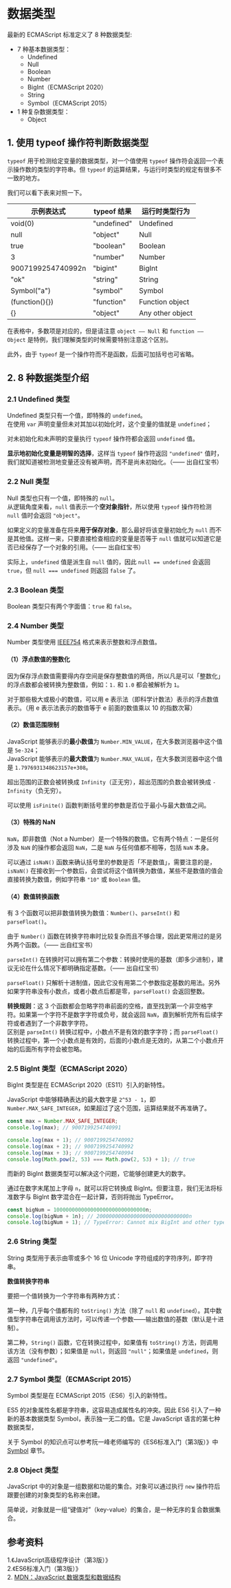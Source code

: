 # 数据类型

最新的 ECMAScript 标准定义了 8 种数据类型:

* 7 种基本数据类型：
  * Undefined
  * Null
  * Boolean
  * Number
  * BigInt（ECMAScript 2020）
  * String
  * Symbol（ECMAScript 2015）
* 1 种复杂数据类型：
  * Object

## 1. 使用 typeof 操作符判断数据类型

`typeof` 用于检测给定变量的数据类型，对一个值使用 `typeof` 操作符会返回一个表示操作数的类型的字符串。但 `typeof` 的运算结果，与运行时类型的规定有很多不一致的地方。

我们可以看下表来对照一下。

| 示例表达式         | typeof 结果   | 运行时类型行为     |
| ----------------- | ------------- | ---------------- |
| void(0)           | "undefined"   | Undefined        |
| null              | "object"      | Null             |
| true              | "boolean"     | Boolean          |
| 3                 | "number"      | Number           |
| 9007199254740992n | "bigint"      | BigInt           |
| "ok"              | "string"      | String           |
| Symbol("a")       | "symbol"      | Symbol           |
| (function(){})    | "function"    | Function object  |
| {}                | "object"      | Any other object |

在表格中，多数项是对应的，但是请注意 `object —— Null` 和 `function —— Object` 是特例，我们理解类型的时候需要特别注意这个区别。

此外，由于 `typeof` 是一个操作符而不是函数，后面可加括号也可省略。

## 2. 8 种数据类型介绍

### 2.1 Undefined 类型

Undefined 类型只有一个值，即特殊的 `undefined`。  
在使用 `var` 声明变量但未对其加以初始化时，这个变量的值就是 `undefined`；

对未初始化和未声明的变量执行 `typeof` 操作符都会返回 `undefined` 值。

**显示地初始化变量是明智的选择**，这样当 `typeof` 操作符返回 `"undefined"` 值时，我们就知道被检测地变量还没有被声明，而不是尚未初始化。（—— 出自红宝书）

### 2.2 Null 类型

Null 类型也只有一个值，即特殊的 `null`。  
从逻辑角度来看，`null` 值表示一个**空对象指针**，所以使用 `typeof` 操作符检测 `null` 值时会返回 `"object"`。

如果定义的变量准备在将来**用于保存对象**，那么最好将该变量初始化为 `null` 而不是其他值。这样一来，只要直接检查相应的变量是否等于 `null` 值就可以知道它是否已经保存了一个对象的引用。（—— 出自红宝书）

实际上，`undefined` 值是派生自 `null` 值的，因此 `null == undefined` 会返回 `true`，但 `null === undefined` 则返回 `false` 了。

### 2.3 Boolean 类型

Boolean 类型只有两个字面值：`true` 和 `false`。

### 2.4 Number 类型

Number 类型使用 [IEEE754](https://baike.baidu.com/item/IEEE%20754/3869922?fr=aladdin) 格式来表示整数和浮点数值。

#### （1）浮点数值的整数化

因为保存浮点数值需要得内存空间是保存整数值的两倍，所以凡是可以「整数化」的浮点数都会被转换为整数值，例如：`1.` 和 `1.0` 都会被解析为 `1`。

对于那些极大或极小的数值，可以用 e 表示法（即科学计数法）表示的浮点数值表示。（用 e 表示法表示的数值等于 e 前面的数值乘以 10 的指数次幂）

#### （2）数值范围限制

JavaScript 能够表示的**最小数值**为 `Number.MIN_VALUE`，在大多数浏览器中这个值是 `5e-324`；  
JavaScript 能够表示的**最大数值**为 `Number.MAX_VALUE`，在大多数浏览器中这个值是 `1.7976931348623157e+308`。

超出范围的正数会被转换成 `Infinity`（正无穷），超出范围的负数会被转换成 `-Infinity`（负无穷）。

可以使用 `isFinite()` 函数判断括号里的参数是否位于最小与最大数值之间。

#### （3）特殊的 NaN

`NaN`，即非数值（Not a Number）是一个特殊的数值。它有两个特点：一是任何涉及 `NaN` 的操作都会返回 `NaN`，二是 `NaN` 与任何值都不相等，包括 `NaN` 本身。

可以通过 `isNaN()` 函数来确认括号里的参数是否「不是数值」，需要注意的是，`isNaN()` 在接收到一个参数后，会尝试将这个值转换为数值，某些不是数值的值会直接转换为数值，例如字符串 `"10"` 或 `Boolean` 值。

#### （4）数值转换函数

有 3 个函数可以把非数值转换为数值：`Number()`、`parseInt()` 和 `parseFloat()`。

由于 `Number()` 函数在转换字符串时比较复杂而且不够合理，因此更常用过的是另外两个函数。（—— 出自红宝书）

`parseInt()` 在转换时可以拥有第二个参数：转换时使用的基数（即多少进制），建议无论在什么情况下都明确指定基数。（—— 出自红宝书）

`parseFloat()` 只解析十进制值，因此它没有用第二个参数指定基数的用法。另外如果字符串没有小数点，或者小数点后都是零，`parseFloat()` 会返回整数。

**转换规则**：这 3 个函数都会忽略字符串前面的空格，直至找到第一个非空格字符。如果第一个字符不是数字字符或负号，就会返回 `NaN`，直到解析完所有后续字符或者遇到了一个非数字字符。  
区别是 `parseInt()` 转换过程中，小数点不是有效的数字字符；而 `parseFloat()` 转换过程中，第一个小数点是有效的，后面的小数点是无效的，从第二个小数点开始的后面所有字符会被忽略。

### 2.5 BigInt 类型（ECMAScript 2020）

BigInt 类型是在 ECMAScript 2020（ES11）引入的新特性。

JavaScript 中能够精确表达的最大数字是 `2^53 - 1`，即 `Number.MAX_SAFE_INTEGER`，如果超过了这个范围，运算结果就不再准确了。

```javascript
const max = Number.MAX_SAFE_INTEGER;
console.log(max); // 9007199254740991

console.log(max + 1); // 9007199254740992
console.log(max + 2); // 9007199254740992
console.log(max + 3); // 9007199254740994
console.log(Math.pow(2, 53) === Math.pow(2, 53) + 1); // true

```

而新的 BigInt 数据类型可以解决这个问题，它能够创建更大的数字。

通过在数字末尾加上字母 `n`，就可以将它转换成 BigInt。但要注意，我们无法将标准数字与 BigInt 数字混合在一起计算，否则将抛出 TypeError。

```javascript
const bigNum = 100000000000000000000000000000n;
console.log(bigNum + 1n); // 200000000000000000000000000000n
console.log(bigNum + 1); // TypeError: Cannot mix BigInt and other types, use explicit conversions
```

### 2.6 String 类型

String 类型用于表示由零或多个 16 位 Unicode 字符组成的字符序列，即字符串。

**数值转换字符串**

要把一个值转换为一个字符串有两种方式：

第一种，几乎每个值都有的 `toString()` 方法（除了 `null` 和 `undefined`）。其中数值型字符串在调用该方法时，可以传递一个参数——输出数值的基数（默认是十进制）。

第二种，`String()` 函数，它在转换过程中，如果值有 `toString()` 方法，则调用该方法（没有参数）；如果值是 `null`，则返回 `"null"`；如果值是 `undefined`，则返回 `"undefined"`。

### 2.7 Symbol 类型（ECMAScript 2015）

Symbol 类型是在 ECMAScript 2015（ES6）引入的新特性。

ES5 的对象属性名都是字符串，这容易造成属性名的冲突。因此 ES6 引入了一种新的基本数据类型 Symbol，表示独一无二的值。它是 JavaScript 语言的第七种数据类型，

关于 Symbol 的知识点可以参考阮一峰老师编写的《ES6标准入门（第3版）》中 [Symbol](https://es6.ruanyifeng.com/#docs/symbol "Symbol - ECMAScript 6入门") 章节。

### 2.8 Object 类型

JavaScript 中的对象是一组数据和功能的集合。对象可以通过执行 `new` 操作符后跟要创建的对象类型的名称来创建。

简单说，对象就是一组“键值对”（key-value）的集合，是一种无序的复合数据集合。

## 参考资料

1.《JavaScript高级程序设计（第3版）》  
2.《ES6标准入门（第3版）》  
2. [MDN：JavaScript 数据类型和数据结构](https://developer.mozilla.org/zh-CN/docs/Web/JavaScript/Data_structures "JavaScript 数据类型和数据结构")
